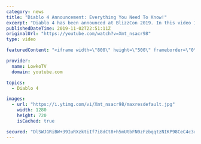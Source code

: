 ```yaml
---
category: news
title: "Diablo 4 Announcement: Everything You Need To Know!"
excerpt: "Diablo 4 has been announced at BlizzCon 2019. In this video I go over everything you need to know about this upcoming Blizzard Entertainment game."
publishedDateTime: 2019-11-02T22:51:11Z
originalUrl: "https://youtube.com/watch?v=Xmt_nsacr98"
type: video

featuredContent: "<iframe width=\"800\" height=\"500\" frameborder=\"0\" src=\"https://www.youtube.com/embed/Xmt_nsacr98\" allow=\"accelerometer; autoplay; encrypted-media; gyroscope; picture-in-picture\" allowfullscreen></iframe>"

provider:
  name: LowkoTV
  domain: youtube.com

topics:
  - Diablo 4

images:
  - url: "https://i.ytimg.com/vi/Xmt_nsacr98/maxresdefault.jpg"
    width: 1280
    height: 720
    isCached: true

secured: "DlSWJGRiBW+39IuRXzktiIf7i8dCt8+h5mUtbFN0zFzbqqtzNIKP98CeC4c3roNg9cw1Lxx1kJbbjjStFu86BIrQ/fn0k2tnVB002Q/KJLC6keBzSOgKo4bZclKqGBzv8t6gu78r7/tZWOQkIZTZujrDubBMAxFOgX50dBi++WVQkeoleHEL1xGLG4lut5R7xJ/a5egCPLLJY7dlGqKTde3bAXc5det/tskHWS43to3kXj93GDW0v37t5taIVU0UtlH8tUhMKbxHUhVknqC2vBkB17JPQvqr7hjNC/JsQ42ZuBvK3YnQB414IILXM4eS/JrygsqBPKM4o9H/CqUUfH57id9T3e1Lz3YhDqe7PW0hI9hScR5x0KsGejZZSbcNRRCmVfB8DqOFCimfDoVbxXPcWEvD8FUHsPWdwEPUzEgWT2DYvkbGO2shVWNsvCDm;FZG9QcOUV5VtIv2AKKICDA=="
---
```


